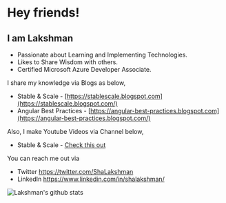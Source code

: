 # Hey friends!

## I am Lakshman

- Passionate about Learning and Implementing Technologies.
- Likes to Share Wisdom with others.
- Certified Microsoft Azure Developer Associate. 

I share my knowledge via Blogs as below,
- Stable & Scale - [https://stablescale.blogspot.com](https://stablescale.blogspot.com/) 
- Angular Best Practices - [https://angular-best-practices.blogspot.com](https://angular-best-practices.blogspot.com/)

Also, I make Youtube Videos via Channel below, 
- Stable & Scale - [Check this out](https://www.youtube.com/channel/UCbAh22SGEu6mA2O6mQbEkEQ)

You can reach me out via
- Twitter https://twitter.com/ShaLakshman
- LinkedIn https://www.linkedin.com/in/shalakshman/


![Lakshman's github stats](https://github-readme-stats.vercel.app/api?username=lakshmansha&show_icons=true)
